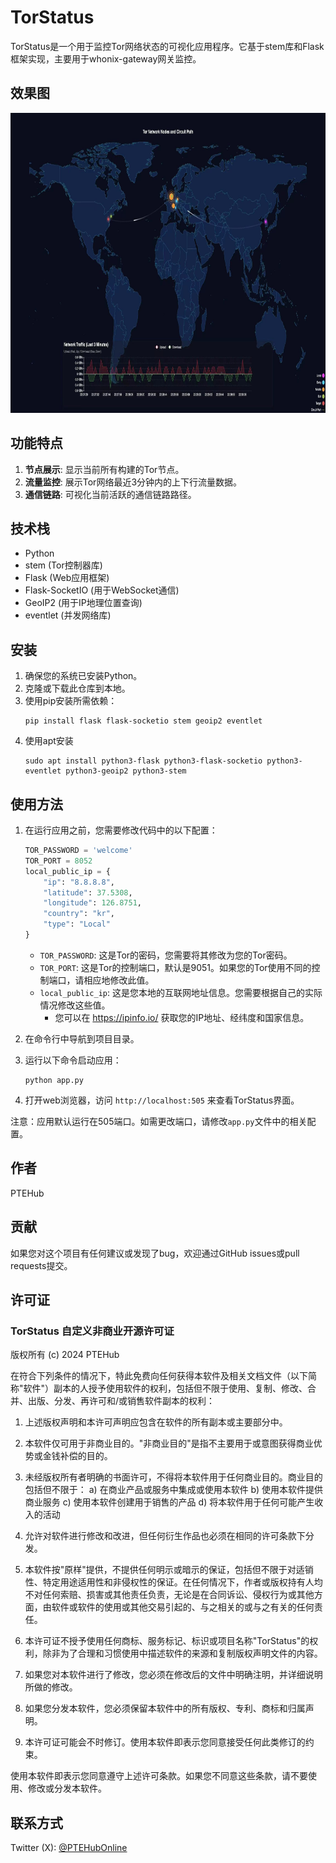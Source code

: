 # TorStatus

TorStatus是一个用于监控Tor网络状态的可视化应用程序。它基于stem库和Flask框架实现，主要用于whonix-gateway网关监控。

## 效果图
<img src=".\Document\b67c089c77390278b00febf2a50090c.jpg" alt="TorStatus Screenshot"  width="854" height="480">

## 功能特点

1. **节点展示**: 显示当前所有构建的Tor节点。
2. **流量监控**: 展示Tor网络最近3分钟内的上下行流量数据。
3. **通信链路**: 可视化当前活跃的通信链路路径。

## 技术栈

- Python
- stem (Tor控制器库)
- Flask (Web应用框架)
- Flask-SocketIO (用于WebSocket通信)
- GeoIP2 (用于IP地理位置查询)
- eventlet (并发网络库)

## 安装

1. 确保您的系统已安装Python。
2. 克隆或下载此仓库到本地。
3. 使用pip安装所需依赖：
   ```
   pip install flask flask-socketio stem geoip2 eventlet
   ```
4. 使用apt安装
   ```
   sudo apt install python3-flask python3-flask-socketio python3-eventlet python3-geoip2 python3-stem
   ```

## 使用方法

1. 在运行应用之前，您需要修改代码中的以下配置：

   ```python
   TOR_PASSWORD = 'welcome'
   TOR_PORT = 8052
   local_public_ip = {
       "ip": "8.8.8.8",
       "latitude": 37.5308,
       "longitude": 126.8751,
       "country": "kr",
       "type": "Local"
   }
   ```

   - `TOR_PASSWORD`: 这是Tor的密码，您需要将其修改为您的Tor密码。
   - `TOR_PORT`: 这是Tor的控制端口，默认是9051。如果您的Tor使用不同的控制端口，请相应地修改此值。
   - `local_public_ip`: 这是您本地的互联网地址信息。您需要根据自己的实际情况修改这些值。
     - 您可以在 https://ipinfo.io/ 获取您的IP地址、经纬度和国家信息。

2. 在命令行中导航到项目目录。

3. 运行以下命令启动应用：
   ```
   python app.py
   ```

4. 打开web浏览器，访问 `http://localhost:505` 来查看TorStatus界面。

注意：应用默认运行在505端口。如需更改端口，请修改`app.py`文件中的相关配置。

## 作者

PTEHub

## 贡献

如果您对这个项目有任何建议或发现了bug，欢迎通过GitHub issues或pull requests提交。

## 许可证

### TorStatus 自定义非商业开源许可证

版权所有 (c) 2024 PTEHub

在符合下列条件的情况下，特此免费向任何获得本软件及相关文档文件（以下简称"软件"）副本的人授予使用软件的权利，包括但不限于使用、复制、修改、合并、出版、分发、再许可和/或销售软件副本的权利：

1. 上述版权声明和本许可声明应包含在软件的所有副本或主要部分中。

2. 本软件仅可用于非商业目的。"非商业目的"是指不主要用于或意图获得商业优势或金钱补偿的目的。

3. 未经版权所有者明确的书面许可，不得将本软件用于任何商业目的。商业目的包括但不限于：
   a) 在商业产品或服务中集成或使用本软件
   b) 使用本软件提供商业服务
   c) 使用本软件创建用于销售的产品
   d) 将本软件用于任何可能产生收入的活动

4. 允许对软件进行修改和改进，但任何衍生作品也必须在相同的许可条款下分发。

5. 本软件按"原样"提供，不提供任何明示或暗示的保证，包括但不限于对适销性、特定用途适用性和非侵权性的保证。在任何情况下，作者或版权持有人均不对任何索赔、损害或其他责任负责，无论是在合同诉讼、侵权行为或其他方面，由软件或软件的使用或其他交易引起的、与之相关的或与之有关的任何责任。

6. 本许可证不授予使用任何商标、服务标记、标识或项目名称"TorStatus"的权利，除非为了合理和习惯使用中描述软件的来源和复制版权声明文件的内容。

7. 如果您对本软件进行了修改，您必须在修改后的文件中明确注明，并详细说明所做的修改。

8. 如果您分发本软件，您必须保留本软件中的所有版权、专利、商标和归属声明。

9. 本许可证可能会不时修订。使用本软件即表示您同意接受任何此类修订的约束。

使用本软件即表示您同意遵守上述许可条款。如果您不同意这些条款，请不要使用、修改或分发本软件。

## 联系方式

Twitter (X): [@PTEHubOnline](https://twitter.com/PTEHubOnline)
